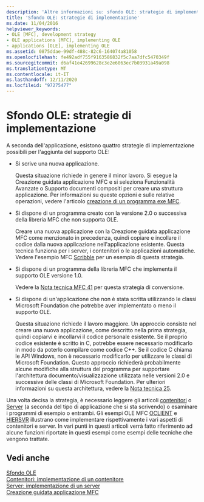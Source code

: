 ```yaml
---
description: 'Altre informazioni su: sfondo OLE: strategie di implementazione'
title: 'Sfondo OLE: strategie di implementazione'
ms.date: 11/04/2016
helpviewer_keywords:
- OLE [MFC], development strategy
- OLE applications [MFC], implementing OLE
- applications [OLE], implementing OLE
ms.assetid: 0875ddae-99df-488c-82c6-164074a81058
ms.openlocfilehash: fe492adf755f9163586832f5c7aa7dfc5470349f
ms.sourcegitcommit: d6af41e42699628c3e2e6063ec7b03931a49a098
ms.translationtype: MT
ms.contentlocale: it-IT
ms.lasthandoff: 12/11/2020
ms.locfileid: "97275477"
---
```

# <a name="ole-background-implementation-strategies"></a>Sfondo OLE: strategie di implementazione

A seconda dell'applicazione, esistono quattro strategie di implementazione possibili per l'aggiunta del supporto OLE:

- Si scrive una nuova applicazione.

   Questa situazione richiede in genere il minor lavoro. Si esegue la Creazione guidata applicazione MFC e si seleziona Funzionalità Avanzate o Supporto documenti compositi per creare una struttura applicazione. Per informazioni su queste opzioni e sulle relative operazioni, vedere l'articolo [creazione di un programma exe MFC](reference/mfc-application-wizard.md).

- Si dispone di un programma creato con la versione 2.0 o successiva della libreria MFC che non supporta OLE.

   Creare una nuova applicazione con la Creazione guidata applicazione MFC come menzionato in precedenza, quindi copiare e incollare il codice dalla nuova applicazione nell'applicazione esistente. Questa tecnica funziona per i server, i contenitori o le applicazioni automatiche. Vedere l'esempio MFC [Scribble](../overview/visual-cpp-samples.md) per un esempio di questa strategia.

- Si dispone di un programma della libreria MFC che implementa il supporto OLE versione 1.0.

   Vedere la [Nota tecnica MFC 41](tn041-mfc-ole1-migration-to-mfc-ole-2.md) per questa strategia di conversione.

- Si dispone di un'applicazione che non è stata scritta utilizzando le classi Microsoft Foundation che potrebbe aver implementato o meno il supporto OLE.

   Questa situazione richiede il lavoro maggiore. Un approccio consiste nel creare una nuova applicazione, come descritto nella prima strategia, quindi copiarvi e incollarvi il codice personale esistente. Se il proprio codice esistente è scritto in C, potrebbe essere necessario modificarlo in modo da poterlo compilare come codice C++. Se il codice C chiama le API Windows, non è necessario modificarlo per utilizzare le classi di Microsoft Foundation. Questo approccio richiederà probabilmente alcune modifiche alla struttura del programma per supportare l'architettura documento/visualizzazione utilizzata nelle versioni 2.0 e successive delle classi di Microsoft Foundation. Per ulteriori informazioni su questa architettura, vedere la [Nota tecnica 25](tn025-document-view-and-frame-creation.md).

Una volta decisa la strategia, è necessario leggere gli articoli [contenitori](containers.md) o [Server](servers.md) (a seconda del tipo di applicazione che si sta scrivendo) o esaminare i programmi di esempio o entrambi. Gli esempi OLE MFC [OCLIENT](../overview/visual-cpp-samples.md) e [HIERSVR](../overview/visual-cpp-samples.md) illustrano come implementare rispettivamente i vari aspetti di contenitori e server. In vari punti in questi articoli verrà fatto riferimento ad alcune funzioni riportate in questi esempi come esempi delle tecniche che vengono trattate.

## <a name="see-also"></a>Vedi anche

[Sfondo OLE](ole-background.md)<br/>
[Contenitori: implementazione di un contenitore](containers-implementing-a-container.md)<br/>
[Server: implementazione di un server](servers-implementing-a-server.md)<br/>
[Creazione guidata applicazione MFC](reference/mfc-application-wizard.md)
